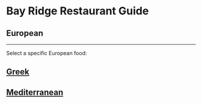 # Bay Ridge Restaurant Guide
## European 
---
Select a specific European food:
## [Greek](greek.md)
## [Mediterranean](mediterranean.md)
